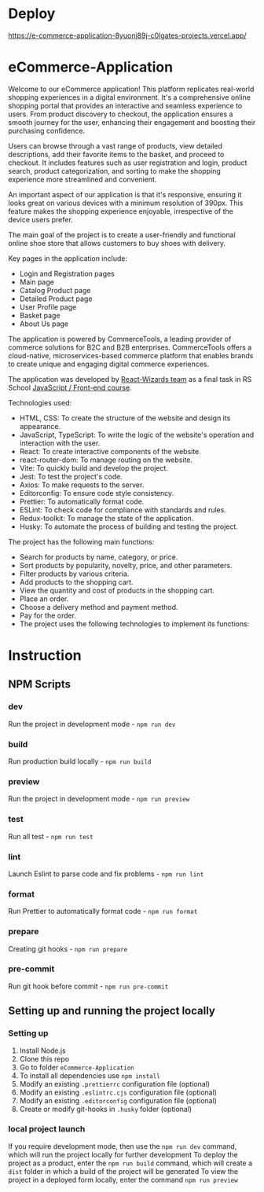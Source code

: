 # Deploy

https://e-commerce-application-8yuonj89j-c0lgates-projects.vercel.app/

# eCommerce-Application

Welcome to our eCommerce application! This platform replicates real-world shopping experiences in a digital environment. It's a comprehensive online shopping portal that provides an interactive and seamless experience to users. From product discovery to checkout, the application ensures a smooth journey for the user, enhancing their engagement and boosting their purchasing confidence.

Users can browse through a vast range of products, view detailed descriptions, add their favorite items to the basket, and proceed to checkout. It includes features such as user registration and login, product search, product categorization, and sorting to make the shopping experience more streamlined and convenient.

An important aspect of our application is that it's responsive, ensuring it looks great on various devices with a minimum resolution of 390px. This feature makes the shopping experience enjoyable, irrespective of the device users prefer.

The main goal of the project is to create a user-friendly and functional online shoe store that allows customers to buy shoes with delivery.

Key pages in the application include:

- Login and Registration pages
- Main page
- Catalog Product page
- Detailed Product page
- User Profile page
- Basket page
- About Us page

The application is powered by CommerceTools, a leading provider of commerce solutions for B2C and B2B enterprises. CommerceTools offers a cloud-native, microservices-based commerce platform that enables brands to create unique and engaging digital commerce experiences.

The application was developed by [React-Wizards team](https://github.com/orgs/React-Wizards/teams/rss-school-react-wizards) as a final task in RS School [JavaScript / Front-end course](https://rs.school/courses/javascript-mentoring-program).

Technologies used:

- HTML, CSS: To create the structure of the website and design its appearance.
- JavaScript, TypeScript: To write the logic of the website's operation and interaction with the user.
- React: To create interactive components of the website.
- react-router-dom: To manage routing on the website.
- Vite: To quickly build and develop the project.
- Jest: To test the project's code.
- Axios: To make requests to the server.
- Editorconfig: To ensure code style consistency.
- Prettier: To automatically format code.
- ESLint: To check code for compliance with standards and rules.
- Redux-toolkit: To manage the state of the application.
- Husky: To automate the process of building and testing the project.

The project has the following main functions:

- Search for products by name, category, or price.
- Sort products by popularity, novelty, price, and other parameters.
- Filter products by various criteria.
- Add products to the shopping cart.
- View the quantity and cost of products in the shopping cart.
- Place an order.
- Choose a delivery method and payment method.
- Pay for the order.
- The project uses the following technologies to implement its functions:

# Instruction

## NPM Scripts

### dev

Run the project in development mode - `npm run dev`

### build

Run production build locally - `npm run build`

### preview

Run the project in development mode - `npm run preview`

### test

Run all test - `npm run test`

### lint

Launch Eslint to parse code and fix problems - `npm run lint`

### format

Run Prettier to automatically format code - `npm run format`

### prepare

Creating git hooks - `npm run prepare`

### pre-commit

Run git hook before commit - `npm run pre-commit`

## Setting up and running the project locally

### Setting up

1. Install Node.js
2. Clone this repo
3. Go to folder `eCommerce-Application`
4. To install all dependencies use `npm install`
5. Modify an existing `.prettierrc` configuration file (optional)
6. Modify an existing `.eslintrc.cjs` configuration file (optional)
7. Modify an existing `.editorconfig` configuration file (optional)
8. Create or modify git-hooks in `.husky` folder (optional)

### local project launch

If you require development mode, then use the `npm run dev` command, which will run the project locally for further development
To deploy the project as a product, enter the `npm run build` command, which will create a `dist` folder in which a build of the project will be generated
To view the project in a deployed form locally, enter the command `npm run preview`
